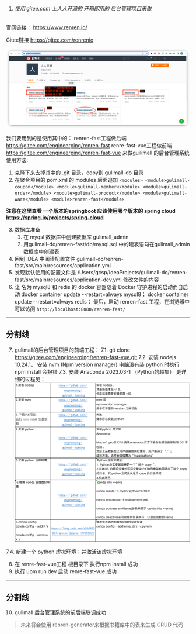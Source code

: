 1. ###### 使用 gitee.com 上人人开源的 开箱即用的 后台管理项目来做

官网链接：
https://www.renren.io/

Gitee链接
https://gitee.com/renrenio

![img_1.png](img_1.人人开源仓库概览.png)

我们要用到的是使用其中的：
renren-fast工程做后端 https://gitee.com/engineerping/renren-fast
renre-fast-vue工程做前端 https://gitee.com/engineerping/renren-fast-vue
来做guilimall 的后台管理系统
使用方法:
1. 克隆下来去掉其中的 .git 目录，copy到 gulimall-do 目录
2. 在聚合项目的 pom.xml 的 modules 后面追加
`
   <modules>
   <module>gulimall-coupon</module>
   <module>gulimall-member</module>
   <module>gulimall-order</module>
   <module>gulimall-product</module>
   <module>gulimall-ware</module>
   <module>renren-fast</module>
`

**注意在这里查看 一个版本的springboot 应该使用哪个版本的 spring cloud
   https://spring.io/projects/spring-cloud**

3. 数据库准备
   1. 在 myqsl 数据库中创建数据库 gulimall_admin
   2. 用gulimall-do/renren-fast/db/mysql.sql
      中的建表语句在gulimall_admin数据库中创建表
4. 回到 IDEA 中阅读配置文件
   gulimall-do/renren-fast/src/main/resources/application.yml
5. 发现默认使用的配置文件是
   /Users/gcsp/IdeaProjects/gulimall-do/renren-fast/src/main/resources/application-dev.yml 
   修改文件的内容
6. 让 名为 mysql8 和 redis 的 docker 容器随着 Docker 守护进程的启动而自启动
   docker container update --restart=always mysql8；
   docker container update --restart=always redis；
最后，启动 renren-fast 工程，在浏览器中可以访问
   `
   http://localhost:8080/renren-fast/
   `
---
分割线
---

7. gulimall的后台管理项目的前端工程：
7.1. git clone https://gitee.com/engineerping/renren-fast-vue.git
7.2. 安装 nodejs 10.24.1。
     安装 nvm (Npm version manager)
     电脑没有装 python 时执行 npm install 会报错
7.3. 安装 Anaconda 2023.03-1 （Python的超集）
更详细的过程见：
![img.png](img_0.nodejs-python环境搭建.png)

7.4. 新建一个 python 虚拟环境；并激活该虚拟环境

8. 在 renre-fast-vue工程 根目录下 执行npm install 成功
9. 执行 upm run dev 启动 renre-fast-vue 成功

---
分割线
---
10. gulimall 后台管理系统的前后端联调成功


>未来将会使用
renren-generator来根据书籍库中的表来生成 CRUD 代码

